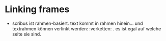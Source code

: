 # Linking frames

- scribus ist rahmen-basiert. text kommt in rahmen hinein... und textrahmen können verlinkt werden:  :verketten: . es ist egal auf welche seite sie sind.

